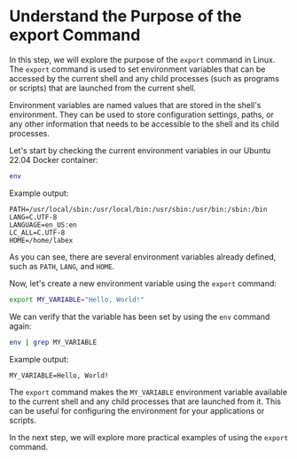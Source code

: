 # Understand the Purpose of the export Command

In this step, we will explore the purpose of the `export` command in Linux. The `export` command is used to set environment variables that can be accessed by the current shell and any child processes (such as programs or scripts) that are launched from the current shell.

Environment variables are named values that are stored in the shell's environment. They can be used to store configuration settings, paths, or any other information that needs to be accessible to the shell and its child processes.

Let's start by checking the current environment variables in our Ubuntu 22.04 Docker container:

```bash
env
```

Example output:

```
PATH=/usr/local/sbin:/usr/local/bin:/usr/sbin:/usr/bin:/sbin:/bin
LANG=C.UTF-8
LANGUAGE=en_US:en
LC_ALL=C.UTF-8
HOME=/home/labex
```

As you can see, there are several environment variables already defined, such as `PATH`, `LANG`, and `HOME`.

Now, let's create a new environment variable using the `export` command:

```bash
export MY_VARIABLE="Hello, World!"
```

We can verify that the variable has been set by using the `env` command again:

```bash
env | grep MY_VARIABLE
```

Example output:

```
MY_VARIABLE=Hello, World!
```

The `export` command makes the `MY_VARIABLE` environment variable available to the current shell and any child processes that are launched from it. This can be useful for configuring the environment for your applications or scripts.

In the next step, we will explore more practical examples of using the `export` command.
